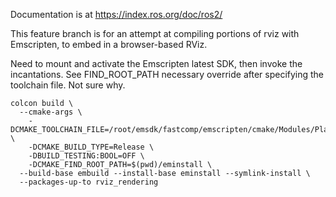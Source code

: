 Documentation is at https://index.ros.org/doc/ros2/

This feature branch is for an attempt at compiling portions of rviz with Emscripten, to embed in a browser-based RViz.

Need to mount and activate the Emscripten latest SDK, then invoke the incantations. See FIND_ROOT_PATH necessary override after specifying the toolchain file. Not sure why.

```
colcon build \
  --cmake-args \
    -DCMAKE_TOOLCHAIN_FILE=/root/emsdk/fastcomp/emscripten/cmake/Modules/Platform/Emscripten.cmake \
    -DCMAKE_BUILD_TYPE=Release \
    -DBUILD_TESTING:BOOL=OFF \
    -DCMAKE_FIND_ROOT_PATH=$(pwd)/eminstall \
  --build-base embuild --install-base eminstall --symlink-install \
  --packages-up-to rviz_rendering
```

